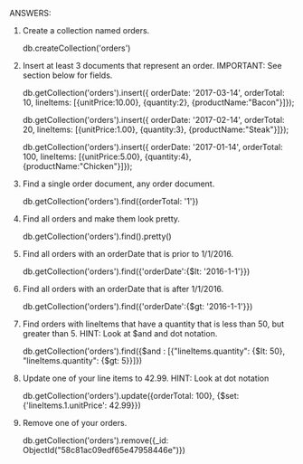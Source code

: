 

ANSWERS:

1. Create a collection named orders.

    db.createCollection('orders')

2. Insert at least 3 documents that represent an order. IMPORTANT: See section below for fields.

    db.getCollection('orders').insert({ orderDate: '2017-03-14', orderTotal: 10, lineItems: [{unitPrice:10.00}, {quantity:2}, {productName:"Bacon"}]});

    db.getCollection('orders').insert({ orderDate: '2017-02-14', orderTotal: 20, lineItems: [{unitPrice:1.00}, {quantity:3}, {productName:"Steak"}]});

    db.getCollection('orders').insert({ orderDate: '2017-01-14', orderTotal: 100, lineItems: [{unitPrice:5.00}, {quantity:4}, {productName:"Chicken"}]});

3. Find a single order document, any order document.

    db.getCollection('orders').find({orderTotal: '1'})

4. Find all orders and make them look pretty.

    db.getCollection('orders').find().pretty()

5. Find all orders with an orderDate that is prior to 1/1/2016.

    db.getCollection('orders').find({'orderDate':{$lt: '2016-1-1'}})

6. Find all orders with an orderDate that is after 1/1/2016.

    db.getCollection('orders').find({'orderDate':{$gt: '2016-1-1'}})

7. Find orders with lineItems that have a quantity that is less than 50, but greater than 5. HINT: Look at $and and dot notation.

    db.getCollection('orders').find({$and : [{"lineItems.quantity": {$lt: 50}, "lineItems.quantity": {$gt: 5}}]})

8. Update one of your line items to 42.99. HINT: Look at dot notation

    db.getCollection('orders').update({orderTotal: 100}, {$set: {'lineItems.1.unitPrice': 42.99}})

9. Remove one of your orders.

    db.getCollection('orders').remove({_id: ObjectId("58c81ac09edf65e47958446e")})
